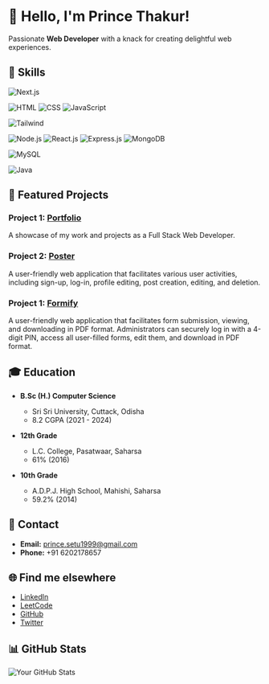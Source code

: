 # 👋 Hello, I'm Prince Thakur!

Passionate **Web Developer** with a knack for creating delightful web experiences. 



## 🚀 Skills

![Next.js](https://img.shields.io/badge/Next.js-Intermediate-blue)


![HTML](https://img.shields.io/badge/HTML-Expert-brightgreen)
![CSS](https://img.shields.io/badge/CSS-Expert-brightgreen)
![JavaScript](https://img.shields.io/badge/JavaScript-Expert-brightgreen)

![Tailwind](https://img.shields.io/badge/Tailwind-Intermediate-blue)

![Node.js](https://img.shields.io/badge/Node.js-Intermediate-blue)
![React.js](https://img.shields.io/badge/React.js-Intermediate-blue)
![Express.js](https://img.shields.io/badge/Express.js-Intermediate-blue)
![MongoDB](https://img.shields.io/badge/MongoDB-Intermediate-blue)


![MySQL](https://img.shields.io/badge/MySQL-Expert-brightgreen)

![Java](https://img.shields.io/badge/Java-Expert-brightgreen)



## 🚀 Featured Projects

### Project 1: [Portfolio](link-to-portfolio)
A showcase of my work and projects as a Full Stack Web Developer.

### Project 2: [Poster](link-to-poster)
A user-friendly web application that facilitates various user activities, including sign-up, log-in, profile editing, post creation, editing, and deletion.

### Project 1: [Formify](link-to-formify)
A user-friendly web application that facilitates form submission, viewing, and downloading in PDF format.
Administrators can securely log in with a 4-digit PIN, access all user-filled forms, edit them, and download in PDF format.



## 🎓 Education

- **B.Sc (H.) Computer Science**
  - Sri Sri University, Cuttack, Odisha
  - 8.2 CGPA (2021 - 2024)

- **12th Grade**
  - L.C. College, Pasatwaar, Saharsa
  - 61% (2016)

- **10th Grade**
  - A.D.P.J. High School, Mahishi, Saharsa
  - 59.2% (2014)



## 📧 Contact

- **Email:** prince.setu1999@gmail.com
- **Phone:** +91 6202178657



## 🌐 Find me elsewhere

- [LinkedIn](https://www.linkedin.com/in/princethakur1999/)
- [LeetCode](https://leetcode.com/princethakur1999/)
- [GitHub](https://github.com/princethakur1999)
- [Twitter](https://twitter.com/yourhandle)



## 📊 GitHub Stats

![Your GitHub Stats](https://github-readme-stats.vercel.app/api?username=princethakur1999&show_icons=true&theme=radical)
